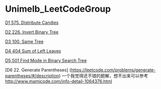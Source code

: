 # Unimelb_LeetCodeGroup
[D1 575. Distribute Candies](https://leetcode.com/problems/distribute-candies/#/description)

[D2 226. Invert Binary Tree](https://leetcode.com/problems/invert-binary-tree/#/description)

[D3 100. Same Tree](https://leetcode.com/problems/same-tree/#/description)

[D4 404 Sum of Left Leaves](https://leetcode.com/problems/sum-of-left-leaves/#/description)

[D5 501 Find Mode in Binary Search Tree](https://leetcode.com/problems/find-mode-in-binary-search-tree/#/solutions)

[D6 22. Generate Parentheses] (https://leetcode.com/problems/generate-parentheses/#/description)
一个我觉得还不错的题解，想不出来可以参考 http://www.mamicode.com/info-detail-1064376.html